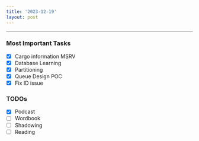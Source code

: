 ```yaml
---
title: '2023-12-19'
layout: post
---
```


---

### Most Important Tasks

- [x] Cargo information MSRV
- [x] Database Learning
- [x] Partitioning
- [x] Queue Design POC
- [x] Fix ID issue

### TODOs

- [x] Podcast
- [ ] Wordbook
- [ ] Shadowing
- [ ] Reading
